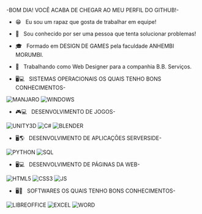 -BOM DIA! VOCÊ ACABA DE CHEGAR AO MEU PERFIL DO GITHUB!-

- 😁 &nbsp; Eu sou um rapaz que gosta de trabalhar em equipe!
- 🤔 &nbsp; Sou conhecido por ser uma pessoa que tenta solucionar problemas!
- 🎓 &nbsp; Formado em DESIGN DE GAMES pela faculdade ANHEMBI MORUMBI.
- 💼 &nbsp; Trabalhando como Web Designer para a companhia B.B. Serviços.

- 🖥💻 &nbsp; SISTEMAS OPERACIONAIS OS QUAIS TENHO BONS CONHECIMENTOS-

![MANJARO](https://img.shields.io/badge/manjaro-35BF5C?style=for-the-badge&logo=manjaro&logoColor=white)
![WINDOWS](https://img.shields.io/badge/Windows-0078D6?style=for-the-badge&logo=windows&logoColor=white)

- 🎮💻 &nbsp; DESENVOLVIMENTO DE JOGOS-

![UNITY3D](https://img.shields.io/badge/Unity-100000?style=for-the-badge&logo=unity&logoColor=white)
![C#](https://img.shields.io/badge/C%23-239120?style=for-the-badge&logo=c-sharp&logoColor=white)
![BLENDER](https://img.shields.io/badge/blender-%23F5792A.svg?style=for-the-badge&logo=blender&logoColor=white)

- 🖥🌎 &nbsp; DESENVOLVIMENTO DE APLICAÇÕES SERVERSIDE-

![PYTHON](https://img.shields.io/badge/Python-FFD43B?style=for-the-badge&logo=python&logoColor=blue)
![SQL](https://img.shields.io/badge/MySQL-005C84?style=for-the-badge&logo=mysql&logoColor=white)

- 🖥💻 &nbsp; DESENVOLVIMENTO DE PÁGINAS DA WEB-

![HTML5](	https://img.shields.io/badge/HTML5-E34F26?style=for-the-badge&logo=html5&logoColor=white)
![CSS3](https://img.shields.io/badge/CSS3-1572B6?style=for-the-badge&logo=css3&logoColor=white)
![JS](https://img.shields.io/badge/JavaScript-323330?style=for-the-badge&logo=javascript&logoColor=F7DF1E)

- 🖥📖 &nbsp; SOFTWARES OS QUAIS TENHO BONS CONHECIMENTOS-

![LIBREOFFICE](https://img.shields.io/badge/LibreOffice-18A303?style=for-the-badge&logo=LibreOffice&logoColor=white)
![EXCEL](https://img.shields.io/badge/Microsoft_Excel-217346?style=for-the-badge&logo=microsoft-excel&logoColor=white)
![WORD](https://img.shields.io/badge/Microsoft_Word-2B579A?style=for-the-badge&logo=microsoft-word&logoColor=white)
